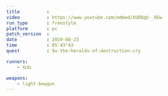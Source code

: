 ```yaml
---
title          :
video          : https://www.youtube.com/embed/XUDDqU-_8Ew
run_type       : freestyle
platform       : pc
patch_version  : 
date           : 2019-08-23
time           : 05'43"43
quest          : 9★-the-heralds-of-destruction-cry

runners:
    - ねね

weapons:
    - light-bowgun
---
```

